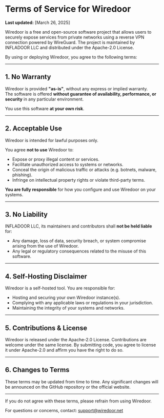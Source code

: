# Terms of Service for Wiredoor

**Last updated:** [March 26, 2025]

Wiredoor is a free and open-source software project that allows users to securely expose services from private networks using a reverse VPN connection powered by WireGuard. The project is maintained by INFLADOOR LLC and distributed under the Apache-2.0 License.

By using or deploying Wiredoor, you agree to the following terms:

---

## 1. No Warranty

Wiredoor is provided **"as-is"**, without any express or implied warranty.  
The software is offered **without guarantee of availability, performance, or security** in any particular environment.

You use this software **at your own risk**.

---

## 2. Acceptable Use

Wiredoor is intended for lawful purposes only.

You agree **not to use** Wiredoor to:

- Expose or proxy illegal content or services.
- Facilitate unauthorized access to systems or networks.
- Conceal the origin of malicious traffic or attacks (e.g. botnets, malware, phishing).
- Infringe on intellectual property rights or violate third-party terms.

**You are fully responsible** for how you configure and use Wiredoor on your systems.

---

## 3. No Liability

INFLADOOR LLC, its maintainers and contributors shall **not be held liable** for:

- Any damage, loss of data, security breach, or system compromise arising from the use of Wiredoor.
- Any legal or regulatory consequences related to the misuse of this software.

---

## 4. Self-Hosting Disclaimer

Wiredoor is a self-hosted tool. You are responsible for:

- Hosting and securing your own Wiredoor instance(s).
- Complying with any applicable laws or regulations in your jurisdiction.
- Maintaining the integrity of your systems and networks.

---

## 5. Contributions & License

Wiredoor is released under the Apache-2.0 License. Contributions are welcome under the same license. By submitting code, you agree to license it under Apache-2.0 and affirm you have the right to do so.

---

## 6. Changes to Terms

These terms may be updated from time to time. Any significant changes will be announced on the GitHub repository or the official website.

---

If you do not agree with these terms, please refrain from using Wiredoor.

For questions or concerns, contact: [support@wiredoor.net](mailto:support@wiredoor.net)
